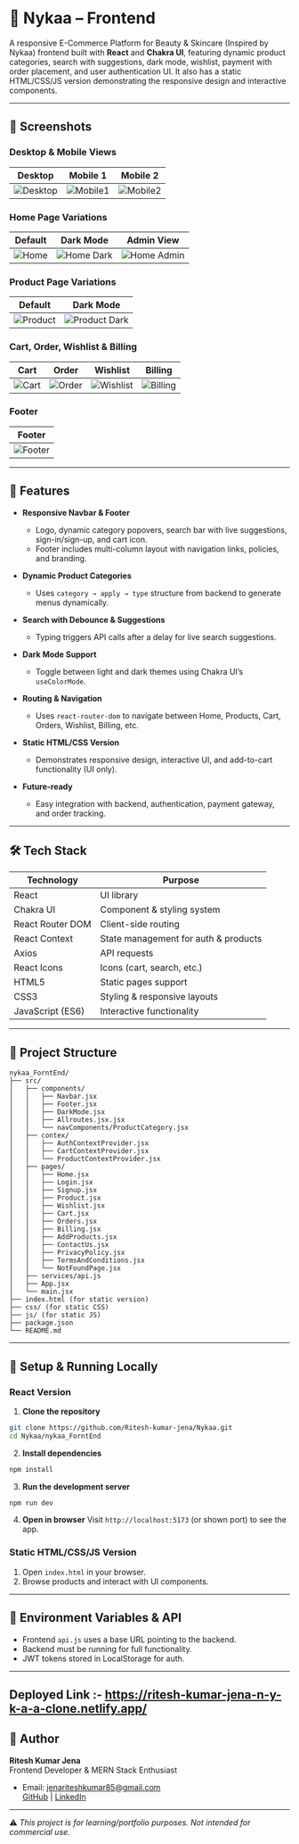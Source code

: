 # 🛒 Nykaa – Frontend 

A responsive E-Commerce Platform for Beauty & Skincare (Inspired by Nykaa) frontend built with **React** and **Chakra UI**, featuring dynamic product categories, search with suggestions, dark mode, wishlist, payment with order placement, and user authentication UI. It also has a static HTML/CSS/JS version demonstrating the responsive design and interactive components.

---

## 📸 Screenshots

### Desktop & Mobile Views

| Desktop | Mobile 1 | Mobile 2 |
|---------|----------|----------|
| ![Desktop](https://res.cloudinary.com/dy9gltg7s/image/upload/v1759536300/Screenshot_2025-10-04_050050_kxpjbv.png) | ![Mobile1](https://res.cloudinary.com/dy9gltg7s/image/upload/v1759536441/Screenshot_2025-10-04_051423_vu4jh2.png) | ![Mobile2](https://res.cloudinary.com/dy9gltg7s/image/upload/v1759536609/Screenshot_2025-10-04_051537_mrsgoe.png) |

### Home Page Variations

| Default | Dark Mode | Admin View |
|---------|-----------|------------|
| ![Home](https://res.cloudinary.com/dy9gltg7s/image/upload/v1759536697/Screenshot_2025-10-04_050223_jrvne1.png) | ![Home Dark](https://res.cloudinary.com/dy9gltg7s/image/upload/v1759536772/Screenshot_2025-10-04_050405_l5csly.png) | ![Home Admin](https://res.cloudinary.com/dy9gltg7s/image/upload/v1759536911/Screenshot_2025-10-04_050449_coy4tt.png) |

### Product Page Variations

| Default | Dark Mode |
|---------|-----------|
| ![Product](https://res.cloudinary.com/dy9gltg7s/image/upload/v1759536950/Screenshot_2025-10-04_050716_ofe88q.png) | ![Product Dark](https://res.cloudinary.com/dy9gltg7s/image/upload/v1759536998/Screenshot_2025-10-04_050734_a5hp06.png) |

### Cart, Order, Wishlist & Billing

| Cart | Order | Wishlist | Billing |
|------|-------|----------|---------|
| ![Cart](https://res.cloudinary.com/dy9gltg7s/image/upload/v1759537073/Screenshot_2025-10-04_050816_bf41qi.png) | ![Order](https://res.cloudinary.com/dy9gltg7s/image/upload/v1759537117/Screenshot_2025-10-04_050538_ifxifn.png) | ![Wishlist](https://res.cloudinary.com/dy9gltg7s/image/upload/v1759537278/Screenshot_2025-10-04_050650_qxptoo.png) | ![Billing](https://res.cloudinary.com/dy9gltg7s/image/upload/v1759537321/Screenshot_2025-10-04_051152_h8gytq.png) |

### Footer

| Footer |
|--------|
| ![Footer](https://res.cloudinary.com/dy9gltg7s/image/upload/v1759537373/Screenshot_2025-10-04_052004_bhysaa.png) |


---

## 🚀 Features

- **Responsive Navbar & Footer**
  - Logo, dynamic category popovers, search bar with live suggestions, sign-in/sign-up, and cart icon.
  - Footer includes multi-column layout with navigation links, policies, and branding.

- **Dynamic Product Categories**
  - Uses `category → apply → type` structure from backend to generate menus dynamically.

- **Search with Debounce & Suggestions**
  - Typing triggers API calls after a delay for live search suggestions.

- **Dark Mode Support**
  - Toggle between light and dark themes using Chakra UI’s `useColorMode`.

- **Routing & Navigation**
  - Uses `react-router-dom` to navigate between Home, Products, Cart, Orders, Wishlist, Billing, etc.

- **Static HTML/CSS Version**
  - Demonstrates responsive design, interactive UI, and add-to-cart functionality (UI only).

- **Future-ready**
  - Easy integration with backend, authentication, payment gateway, and order tracking.

---

## 🛠 Tech Stack

| Technology | Purpose |
|------------|---------|
| React | UI library |
| Chakra UI | Component & styling system |
| React Router DOM | Client-side routing |
| React Context | State management for auth & products |
| Axios | API requests |
| React Icons | Icons (cart, search, etc.) |
| HTML5 | Static pages support |
| CSS3 | Styling & responsive layouts |
| JavaScript (ES6) | Interactive functionality |

---

## 📁 Project Structure

```
nykaa_ForntEnd/
├── src/
│   ├── components/
│   │   ├── Navbar.jsx
│   │   ├── Footer.jsx
│   │   ├── DarkMode.jsx
│   │   ├── Allroutes.jsx.jsx
│   │   └── navComponents/ProductCategory.jsx
│   ├── contex/
│   │   ├── AuthContextProvider.jsx
│   │   ├── CartContextProvider.jsx
│   │   └── ProductContextProvider.jsx
│   ├── pages/
│   │   ├── Home.jsx
│   │   ├── Login.jsx
│   │   ├── Signup.jsx
│   │   ├── Product.jsx
│   │   ├── Wishlist.jsx
│   │   ├── Cart.jsx
│   │   ├── Orders.jsx
│   │   ├── Billing.jsx
│   │   ├── AddProducts.jsx
│   │   ├── ContactUs.jsx
│   │   ├── PrivacyPolicy.jsx
│   │   ├── TermsAndConditions.jsx
│   │   └── NotFoundPage.jsx
│   ├── services/api.js
│   ├── App.jsx
│   └── main.jsx
├── index.html (for static version)
├── css/ (for static CSS)
├── js/ (for static JS)
├── package.json
└── README.md
```

---

## 🎯 Setup & Running Locally

### React Version
1. **Clone the repository**
```bash
git clone https://github.com/Ritesh-kumar-jena/Nykaa.git
cd Nykaa/nykaa_ForntEnd
```

2. **Install dependencies**
```bash
npm install
```

3. **Run the development server**
```bash
npm run dev
```

4. **Open in browser**
Visit `http://localhost:5173` (or shown port) to see the app.

### Static HTML/CSS/JS Version
1. Open `index.html` in your browser.
2. Browse products and interact with UI components.

---

## 🔧 Environment Variables & API

- Frontend `api.js` uses a base URL pointing to the backend.
- Backend must be running for full functionality.
- JWT tokens stored in LocalStorage for auth.

---

## Deployed Link :- https://ritesh-kumar-jena-n-y-k-a-a-clone.netlify.app/

## 💼 Author

**Ritesh Kumar Jena**  
Frontend Developer & MERN Stack Enthusiast 
- Email: jenariteshkumar85@gmail.com  
[GitHub](https://github.com/Ritesh-kumar-jena) | [LinkedIn](http://www.linkedin.com/in/ritesh-kumar-jena-aa6407270)

---

⚠️ *This project is for learning/portfolio purposes. Not intended for commercial use.*

